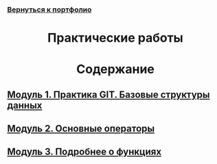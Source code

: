 ### [Вернуться к портфолио](https://github.com/AlexandrKuznetsov1/AlexandrKuznetsov1/blob/main/README.md)
#  <p align="center"> Практические работы
#  <p align="center"> Содержание
## [Модуль 1. Практика GIT. Базовые структуры данных](https://github.com/AlexandrKuznetsov1/Practical_work/blob/master/Modul1/README.md)
## [Модуль 2. Основные операторы](https://github.com/AlexandrKuznetsov1/Practical_work/blob/master/Modul2/README.md)
## [Модуль 3. Подробнее о функциях](https://github.com/AlexandrKuznetsov1/Practical_work/blob/master/Modul3/README.md)

